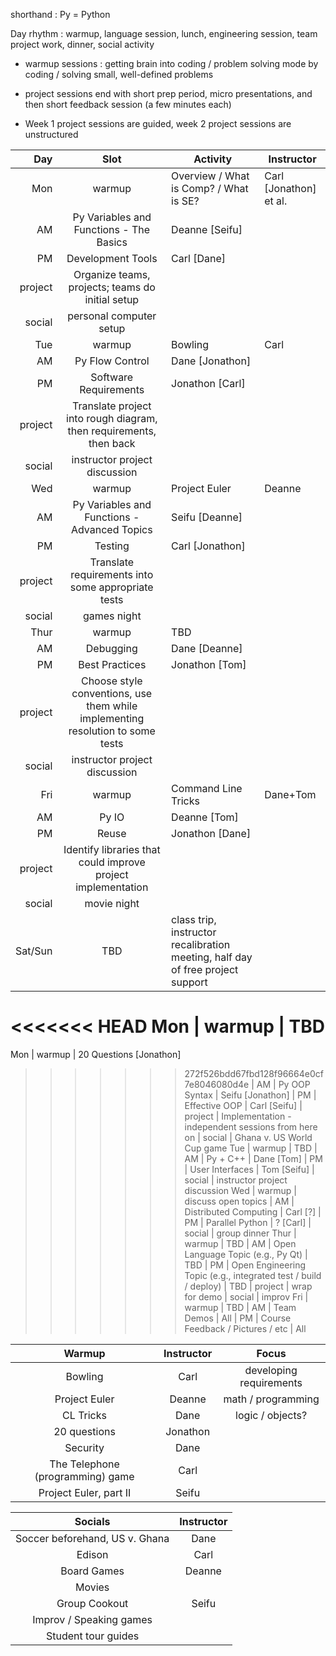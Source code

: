 shorthand : Py = Python

Day rhythm : warmup, language session, lunch, engineering session, team project work, dinner, social activity

- warmup sessions : getting brain into coding / problem solving mode by coding / solving small, well-defined problems

- project sessions end with short prep period, micro presentations, and then short feedback session (a few minutes each)

- Week 1 project sessions are guided, week 2 project sessions are unstructured

Day | Slot | Activity | Instructor
---:|:----:|----------|-----------
Mon | warmup | Overview / What is Comp? / What is SE? | Carl [Jonathon] et al.
 | AM | Py Variables and Functions - The Basics | Deanne [Seifu]
 | PM | Development Tools | Carl [Dane]
 | project | Organize teams, projects; teams do initial setup
 | social | personal computer setup
Tue | warmup | Bowling | Carl
 | AM | Py Flow Control | Dane [Jonathon]
 | PM | Software Requirements | Jonathon [Carl]
 | project | Translate project into rough diagram, then requirements, then back
 | social | instructor project discussion
Wed | warmup | Project Euler | Deanne
 | AM | Py Variables and Functions - Advanced Topics | Seifu [Deanne]
 | PM | Testing | Carl [Jonathon]
 | project | Translate requirements into some appropriate tests
 | social | games night
Thur | warmup | TBD
 | AM | Debugging | Dane [Deanne]
 | PM | Best Practices | Jonathon [Tom]
 | project | Choose style conventions, use them while implementing resolution to some tests
 | social | instructor project discussion
Fri | warmup | Command Line Tricks | Dane+Tom
 | AM | Py IO | Deanne [Tom]
 | PM | Reuse | Jonathon [Dane]
 | project | Identify libraries that could improve project implementation
 | social | movie night
Sat/Sun | TBD | class trip, instructor recalibration meeting, half day of free project support
<<<<<<< HEAD
Mon | warmup | TBD
=======
Mon | warmup | 20 Questions [Jonathon]
>>>>>>> 272f526bdd67fbd128f96664e0cf7e8046080d4e
 | AM | Py OOP Syntax | Seifu [Jonathon]
 | PM | Effective OOP | Carl [Seifu]
 | project | Implementation - independent sessions from here on
 | social | Ghana v. US World Cup game
Tue | warmup | TBD
 | AM | Py + C++ | Dane [Tom]
 | PM | User Interfaces | Tom [Seifu]
 | social | instructor project discussion
Wed | warmup | discuss open topics
 | AM | Distributed Computing | Carl [?]
 | PM | Parallel Python | ? [Carl]
 | social | group dinner
Thur | warmup | TBD
 | AM | Open Language Topic (e.g., Py Qt) | TBD
 | PM | Open Engineering Topic (e.g., integrated test / build / deploy) | TBD
 | project | wrap for demo
 | social | improv
Fri | warmup | TBD
 | AM | Team Demos | All
 | PM | Course Feedback / Pictures / etc | All


Warmup | Instructor | Focus
:-----:|:----------:|:------:
Bowling | Carl | developing requirements
Project Euler | Deanne | math / programming
CL Tricks | Dane | logic / objects?
20 questions | Jonathon |
Security | Dane |
The Telephone (programming) game | Carl |
Project Euler, part II | Seifu |

Socials | Instructor |
:-----:|:----------:|
Soccer beforehand, US v. Ghana | Dane
Edison | Carl
Board Games | Deanne
Movies |
Group Cookout | Seifu
Improv / Speaking games |
Student tour guides |
